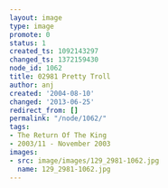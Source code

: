 ```yaml
---
layout: image
type: image
promote: 0
status: 1
created_ts: 1092143297
changed_ts: 1372159430
node_id: 1062
title: 02981 Pretty Troll
author: anj
created: '2004-08-10'
changed: '2013-06-25'
redirect_from: []
permalink: "/node/1062/"
tags:
- The Return Of The King
- 2003/11 - November 2003
images:
- src: image/images/129_2981-1062.jpg
  name: 129_2981-1062.jpg
---
```


